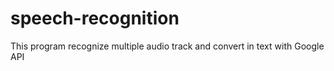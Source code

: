 # speech-recognition
This program recognize multiple audio track and convert in text with Google API

